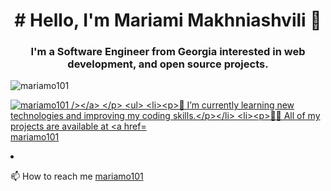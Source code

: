 <h1 align="center"># Hello, I'm  Mariami Makhniashvili 👋 </h1>
<h3 align="center">I'm a  Software Engineer from Georgia interested in  web development, and open source projects.</h3>

<p align="left"> <img src="https://komarev.com/ghpvc/?username=mariamo101li&label=Profile%20views&color=3f5427&style=plastic" alt="mariamo101" /> </p>

<p align="left"> <a href="https://github.com/ryo-ma/github-profile-trophy"><img src="https://github-profile-trophy.vercel.app/?username=mariamo101" alt="mariamo101 /></a> </p>


- 🌱 I’m currently learning new technologies and improving my coding skills.

- 👨‍💻 All of my projects are available at [mariamo101](https://github.com/mariamo101)

- 📫 How to reach me [mariamo101](https://www.linkedin.com/in/mariamo-mariamo101)
